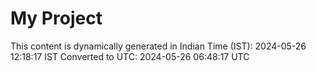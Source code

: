 # My Project

This content is dynamically generated in Indian Time (IST): 2024-05-26 12:18:17 IST
Converted to UTC: 2024-05-26 06:48:17 UTC
